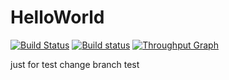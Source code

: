 # HelloWorld
[![Build Status](https://travis-ci.org/raozhiming/HelloWorld.svg?branch=master)](https://travis-ci.org/raozhiming/HelloWorld)
[![Build status](https://ci.appveyor.com/api/projects/status/2fq3xs3tt78y2oeo?svg=true)](https://ci.appveyor.com/project/raozhiming/helloworld)
 [![Throughput Graph](https://graphs.waffle.io/elastos/Elastos.NET.Carrier.Native.SDK/throughput.svg)](https://waffle.io/elastos/Elastos.NET.Carrier.Native.SDK/metrics/throughput)

just for test
change
branch
test